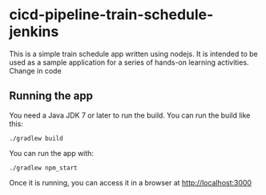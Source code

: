 # cicd-pipeline-train-schedule-jenkins

This is a simple train schedule app written using nodejs. It is intended to be used as a sample application for a series of hands-on learning activities. Change in code

## Running the app

You need a Java JDK 7 or later to run the build. You can run the build like this:

    ./gradlew build

You can run the app with:

    ./gradlew npm_start

Once it is running, you can access it in a browser at [http://localhost:3000](http://localhost:3000)
